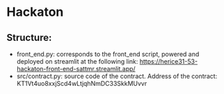 # Hackaton

## Structure:

- front_end.py: corresponds to the front_end script, powered and deployed on streamlit at the following link: https://herice31-53-hackaton-front-end-sattmr.streamlit.app/ 
- src/contract.py: source code of the contract. Address of the contract: KT1Vt4uo8xxjScd4wLtjqhNmDC33SkkMUvvr

